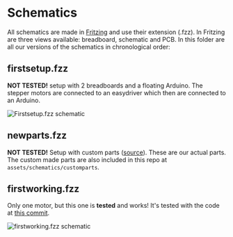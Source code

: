 # Schematics
All schematics are made in [Fritzing](https://fritzing.org) and use their extension (.fzz). In Fritzing are three views available:
breadboard, schematic and PCB. In this folder are all our versions of the schematics in chronological order:


## firstsetup.fzz
**NOT TESTED!**
setup with 2 breadboards and a floating Arduino. The stepper motors are connected to an easydriver which then are connected to an Arduino.

![Firstsetup.fzz schematic](firstsetup_schem.jpg)


## newparts.fzz
**NOT TESTED!**
Setup with custom parts ([source](https://github.com/tardate/X113647Stepper)). These are our actual parts. The custom made parts are also included in this repo at  `assets/schematics/customparts`.


## firstworking.fzz
Only one motor, but this one is **tested** and works! It's tested with the code at [this commit](https://github.com/bionicarm/bionicarm/tree/d6df96433fdd7d1bf2449d47284609a06bb9cc7e).

![firstworking.fzz schematic](firstworking_schem.jpg)
